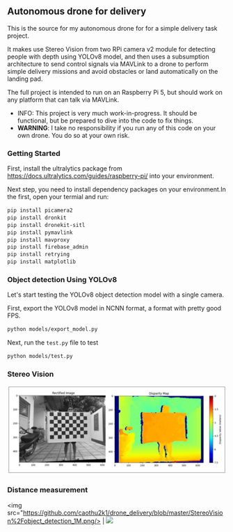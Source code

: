 ## Autonomous drone for delivery 
This is the source for my autonomous drone for for a simple delivery task project.

It makes use Stereo Vision from two RPi camera v2 module for detecting people with depth using YOLOv8 model, and then uses a subsumption architecture to send control signals
via MAVLink to a drone to perform simple delivery missions and avoid obstacles or land automatically on the landing pad.

The full project is intended to run on an Raspberry Pi 5, but should work on any platform that can talk via MAVLink.

- INFO: This project is very much work-in-progress. It should be functional, but be prepared to dive into the code to fix things.
- **WARNING**: I take no responsibility if you run any of this code on your own drone. You do so at your own risk.

### Getting Started
First, install the ultralytics package from https://docs.ultralytics.com/guides/raspberry-pi/ into your environment.

Next step, you need to install dependency packages on your environment.In the first, open your termial and run:
```bash
pip install picamera2 
pip install dronkit
pip install dronekit-sitl 
pip install pymavlink
pip install mavproxy
pip install firebase_admin
pip install retrying
pip install matplotlib
```
### Object detection Using YOLOv8 
Let's start testing the YOLOv8 object detection model with a single camera.

First, export the YOLOv8 model in NCNN format, a format with pretty good FPS.
```bash
python models/export_model.py
```
Next, run the `test.py` file to test
```bash
python models/test.py
```
### Stereo Vision
<img src = "https://github.com/caothu2k1/drone_delivery/blob/master/StereoVision%2FSGBM.jpg">

### Distance measurement 
<img src="https://github.com/caothu2k1/drone_delivery/blob/master/StereoVision%2Fobject_detection_1M.png/> | <img src="https://github.com/caothu2k1/drone_delivery/blob/master/StereoVision%2Fobject_detection_3M.png"/>


